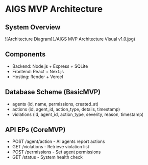 # AIGS MVP Architecture

## System Overview
![Architecture Diagram](./AIGS MVP Architecture Visual v1.0.jpg)

## Components
- Backend: Node.js + Express + SQLite
- Frontend: React + Next.js
- Hosting: Render + Vercel

## Database Scheme (BasicMVP)
- agents (id, name, permissions, created_at)
- actions (id, agent_id, action_type, details, timestamp)  
- violations (id, agent_id, action_type, severity, reason, timestamp)

## API EPs (CoreMVP)
- POST /agent/action - AI agents report actions
- GET /violations - Retrieve violation list
- POST /permissions - Set agent permissions
- GET /status - System health check